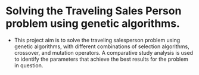 # Solving the Traveling Sales Person problem using genetic algorithms.

- This project aim is to solve the traveling salesperson problem using genetic algorithms, with different 
combinations of selection algorithms, crossover, and mutation operators. A comparative study analysis is 
used to identify the parameters that achieve the best results for the problem in question. 
